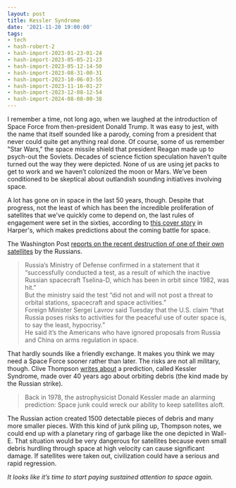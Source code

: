 ```yaml
---
layout: post
title: Kessler Syndrome
date: '2021-11-20 19:00:00'
tags:
- tech
- hash-robert-2
- hash-import-2023-01-23-01-24
- hash-import-2023-05-05-21-23
- hash-import-2023-05-12-14-50
- hash-import-2023-08-31-00-31
- hash-import-2023-10-06-03-55
- hash-import-2023-11-16-01-27
- hash-import-2023-12-08-12-54
- hash-import-2024-08-08-00-38
---
```


I remember a time, not long ago, when we laughed at the introduction of Space Force from then-president Donald Trump. It was easy to jest, with the name that itself sounded like a parody, coming from a president that never could quite get anything real done. Of course, some of us remember "Star Wars," the space missile shield that president Reagan made up to psych-out the Soviets. Decades of science fiction speculation haven’t quite turned out the way they were depicted. None of us are using jet packs to get to work and we haven’t colonized the moon or Mars. We’ve been conditioned to be skeptical about outlandish sounding initiatives involving space.

A lot has gone on in space in the last 50 years, though. Despite that progress, not the least of which has been the incredible proliferation of satellites that we've quickly come to depend on, the last rules of engagement were set in the sixties, according to [this cover story](https://harpers.org/archive/2021/11/ad-astra-the-coming-battle-over-space/) in Harper's, which makes predictions about the coming battle for space.

The Washington Post [reports on the recent destruction of one of their own satellites](https://www.washingtonpost.com/national-security/russia-satellie-weapon/2021/11/15/0695621c-4648-11ec-973c-be864f938c72_story.html) by the Russians.

> Russia’s Ministry of Defense confirmed in a statement that it “successfully conducted a test, as a result of which the inactive Russian spacecraft Tselina-D, which has been in orbit since 1982, was hit.”  
> But the ministry said the test “did not and will not post a threat to orbital stations, spacecraft and space activities.”  
> Foreign Minister Sergei Lavrov said Tuesday that the U.S. claim “that Russia poses risks to activities for the peaceful use of outer space is, to say the least, hypocrisy.”  
> He said it’s the Americans who have ignored proposals from Russia and China on arms regulation in space.

That hardly sounds like a friendly exchange. It makes you think we may need a Space Force sooner rather than later. The risks are not all military, though. Clive Thompson [writes about](https://clivethompson.medium.com/get-ready-for-the-kessler-syndrome-to-wreck-outer-space-7f29cfe62c3e) a prediction, called Kessler Syndrome, made over 40 years ago about orbiting debris (the kind made by the Russian strike).

> Back in 1978, the astrophysicist Donald Kessler made an alarming prediction: Space junk could wreck our ability to keep satellites aloft.

The Russian action created 1500 detectable pieces of debris and many more smaller pieces. With this kind of junk piling up, Thompson notes, we could end up with a planetary ring of garbage like the one depicted in Wall-E. That situation would be very dangerous for satellites because even small debris hurdling through space at high velocity can cause significant damage. If satellites were taken out, civilization could have a serious and rapid regression.

_It looks like it’s time to start paying sustained attention to space again._

